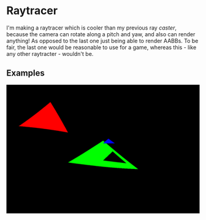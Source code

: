 # Raytracer

I'm making a raytracer which is cooler than my previous ray _caster_, because the camera can rotate
along a pitch and yaw, and also can render anything! As opposed to the last one just being able to
render AABBs. To be fair, the last one would be reasonable to use for a game, whereas this - like any
other raytracter - wouldn't be.

## Examples

![Example 1](examples/out.bmp)
